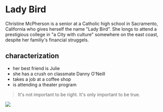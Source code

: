 # Lady Bird
Christine McPherson is a senior at a Catholic high school in Sacramento, California who gives herself the name "Lady Bird".
She longs to attend a prestigious college in "a City with culture" somewhere on the east coast, despite her familiy's financial struggels.

## characterization
* her best friend is Julie
* she has a crush on classmate Danny O'Neill
* takes a job at a coffee shop
* is attending a theater program

>It's not important to be right.
>It's only important to be true.

<img src="https://images.app.goo.gl/MjMiLAohAkrADemLA"/>
